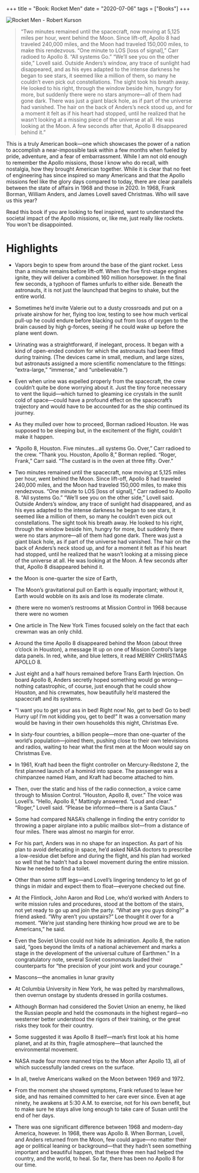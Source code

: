 +++
title = "Book: Rocket Men"
date = "2020-07-06"
tags = ["Books"]
+++

![Rocket Men - Robert Kurson](https://images-na.ssl-images-amazon.com/images/I/914TRI4ccRL.jpg)

> “Two minutes remained until the spacecraft, now moving at 5,125 miles per hour, went behind the Moon. Since lift-off, Apollo 8 had traveled 240,000 miles, and the Moon had traveled 150,000 miles, to make this rendezvous. “One minute to LOS [loss of signal],” Carr radioed to Apollo 8. “All systems Go.” “We’ll see you on the other side,” Lovell said. Outside Anders’s window, any trace of sunlight had disappeared, and as his eyes adapted to the intense darkness he began to see stars, it seemed like a million of them, so many he couldn’t even pick out constellations. The sight took his breath away. He looked to his right, through the window beside him, hungry for more, but suddenly there were no stars anymore—all of them had gone dark. There was just a giant black hole, as if part of the universe had vanished. The hair on the back of Anders’s neck stood up, and for a moment it felt as if his heart had stopped, until he realized that he wasn’t looking at a missing piece of the universe at all. He was looking at the Moon. A few seconds after that, Apollo 8 disappeared behind it.”

<!--more-->

This is a truly American book—one which showcases the power of a nation to accomplish a near-impossible task within a few months when fueled by pride, adventure, and a fear of embarrassment. While I am not old enough to remember the Apollo missions, those I know who do recall, with nostalgia, how they brought American together. While it is clear that no feet of engineering has since inspired so many Americans and that the Apollo missions feel like the glory days compared to today, there are clear parallels between the state of affairs in 1968 and those in 2020. In 1968, Frank Borman, William Anders, and James Lovell saved Christmas. Who will save us this year?

Read this book if you are looking to feel inspired, want to understand the societal impact of the Apollo missions, or, like me, just really like rockets. You won't be disappointed.

# Highlights

- Vapors begin to spew from around the base of the giant rocket. Less than a minute remains before lift-off. When the five first-stage engines ignite, they will deliver a combined 160 million horsepower. In the final few seconds, a typhoon of flames unfurls to either side. Beneath the astronauts, it is not just the launchpad that begins to shake, but the entire world.

- Sometimes he’d invite Valerie out to a dusty crossroads and put on a private airshow for her, flying too low, testing to see how much vertical pull-up he could endure before blacking out from loss of oxygen to the brain caused by high g-forces, seeing if he could wake up before the plane went down.

- Urinating was a straightforward, if inelegant, process. It began with a kind of open-ended condom for which the astronauts had been fitted during training. (The devices came in small, medium, and large sizes, but astronauts assigned a more scientific nomenclature to the fittings: “extra-large,” “immense,” and “unbelievable.”)

- Even when urine was expelled properly from the spacecraft, the crew couldn’t quite be done worrying about it. Just the tiny force necessary to vent the liquid—which turned to gleaming ice crystals in the sunlit cold of space—could have a profound effect on the spacecraft’s trajectory and would have to be accounted for as the ship continued its journey.

- As they mulled over how to proceed, Borman radioed Houston. He was supposed to be sleeping but, in the excitement of the flight, couldn’t make it happen.

- “Apollo 8, Houston. Five minutes…all systems Go. Over,” Carr radioed to the crew. “Thank you. Houston, Apollo 8,” Borman replied. “Roger, Frank,” Carr said. “The custard is in the oven at three fifty. Over.”

- Two minutes remained until the spacecraft, now moving at 5,125 miles per hour, went behind the Moon. Since lift-off, Apollo 8 had traveled 240,000 miles, and the Moon had traveled 150,000 miles, to make this rendezvous. “One minute to LOS [loss of signal],” Carr radioed to Apollo 8. “All systems Go.” “We’ll see you on the other side,” Lovell said. Outside Anders’s window, any trace of sunlight had disappeared, and as his eyes adapted to the intense darkness he began to see stars, it seemed like a million of them, so many he couldn’t even pick out constellations. The sight took his breath away. He looked to his right, through the window beside him, hungry for more, but suddenly there were no stars anymore—all of them had gone dark. There was just a giant black hole, as if part of the universe had vanished. The hair on the back of Anders’s neck stood up, and for a moment it felt as if his heart had stopped, until he realized that he wasn’t looking at a missing piece of the universe at all. He was looking at the Moon. A few seconds after that, Apollo 8 disappeared behind it.

- the Moon is one-quarter the size of Earth,

- The Moon’s gravitational pull on Earth is equally important; without it, Earth would wobble on its axis and lose its moderate climate.

- (there were no women’s restrooms at Mission Control in 1968 because there were no women

- One article in The New York Times focused solely on the fact that each crewman was an only child.

- Around the time Apollo 8 disappeared behind the Moon (about three o’clock in Houston), a message lit up on one of Mission Control’s large data panels. In red, white, and blue letters, it read MERRY CHRISTMAS APOLLO 8.

- Just eight and a half hours remained before Trans Earth Injection. On board Apollo 8, Anders secretly hoped something would go wrong—nothing catastrophic, of course, just enough that he could show Houston, and his crewmates, how beautifully he’d mastered the spacecraft and its systems.

- “I want you to get your ass in bed! Right now! No, get to bed! Go to bed! Hurry up! I’m not kidding you, get to bed!” It was a conversation many would be having in their own households this night, Christmas Eve.

- In sixty-four countries, a billion people—more than one-quarter of the world’s population—joined them, pushing close to their own televisions and radios, waiting to hear what the first men at the Moon would say on Christmas Eve.

- In 1961, Kraft had been the flight controller on Mercury-Redstone 2, the first planned launch of a hominid into space. The passenger was a chimpanzee named Ham, and Kraft had become attached to him.

- Then, over the static and hiss of the radio connection, a voice came through to Mission Control. “Houston, Apollo 8, over.” The voice was Lovell’s. “Hello, Apollo 8,” Mattingly answered. “Loud and clear.” “Roger,” Lovell said. “Please be informed—there is a Santa Claus.”

- Some had compared NASA’s challenge in finding the entry corridor to throwing a paper airplane into a public mailbox slot—from a distance of four miles. There was almost no margin for error.

- For his part, Anders was in no shape for an inspection. As part of his plan to avoid defecating in space, he’d asked NASA doctors to prescribe a low-residue diet before and during the flight, and his plan had worked so well that he hadn’t had a bowel movement during the entire mission. Now he needed to find a toilet.

- Other than some stiff legs—and Lovell’s lingering tendency to let go of things in midair and expect them to float—everyone checked out fine.

- At the Flintlock, John Aaron and Rod Loe, who’d worked with Anders to write mission rules and procedures, stood at the bottom of the stairs, not yet ready to go up and join the party. “What are you guys doing?” a friend asked. “Why aren’t you upstairs?” Loe thought it over for a moment. “We’re just standing here thinking how proud we are to be Americans,” he said.

- Even the Soviet Union could not hide its admiration. Apollo 8, the nation said, “goes beyond the limits of a national achievement and marks a stage in the development of the universal culture of Earthmen.” In a congratulatory note, several Soviet cosmonauts lauded their counterparts for “the precision of your joint work and your courage.”

- Mascons—the anomalies in lunar gravity

- At Columbia University in New York, he was pelted by marshmallows, then overrun onstage by students dressed in gorilla costumes.

- Although Borman had considered the Soviet Union an enemy, he liked the Russian people and held the cosmonauts in the highest regard—no westerner better understood the rigors of their training, or the great risks they took for their country.

- Some suggested it was Apollo 8 itself—man’s first look at his home planet, and at its thin, fragile atmosphere—that launched the environmental movement.

- NASA made four more manned trips to the Moon after Apollo 13, all of which successfully landed crews on the surface.

- In all, twelve Americans walked on the Moon between 1969 and 1972.

- From the moment she showed symptoms, Frank refused to leave her side, and has remained committed to her care ever since. Even at age ninety, he awakens at 5:30 A.M. to exercise, not for his own benefit, but to make sure he stays alive long enough to take care of Susan until the end of her days.

- There was one significant difference between 1968 and modern-day America, however. In 1968, there was Apollo 8. When Borman, Lovell, and Anders returned from the Moon, few could argue—no matter their age or political leaning or background—that they hadn’t seen something important and beautiful happen, that these three men had helped the country, and the world, to heal. So far, there has been no Apollo 8 for our time.

